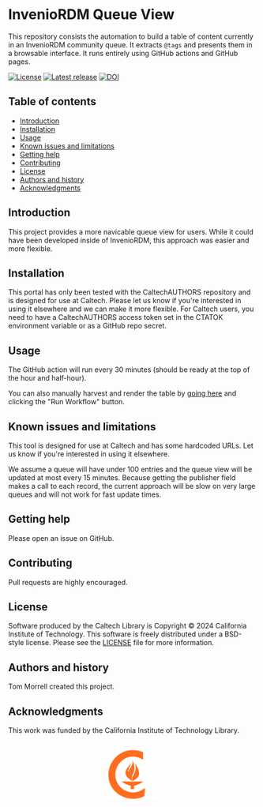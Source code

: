 # InvenioRDM Queue View

This repository consists the automation to build a table of content currently
in an InvenioRDM community queue. It extracts `@tags` and presents them in a
browsable interface. It runs entirely using GitHub actions and GitHub pages.

[![License](https://img.shields.io/badge/License-BSD--like-lightgrey)](https://choosealicense.com/licenses/bsd-3-clause)
[![Latest release](https://img.shields.io/github/v/release/caltechlibrary/irdm-queue-portal.svg?color=b44e88)](https://github.com/caltechlibrary/irdm-queue-portal/releases)
[![DOI](https://data.caltech.edu/badge/DOI/10.22002/vqsap-3kn19.svg)](https://doi.org/10.22002/vqsap-3kn19)


## Table of contents

* [Introduction](#introduction)
* [Installation](#installation)
* [Usage](#usage)
* [Known issues and limitations](#known-issues-and-limitations)
* [Getting help](#getting-help)
* [Contributing](#contributing)
* [License](#license)
* [Authors and history](#authors-and-history)
* [Acknowledgments](#authors-and-acknowledgments)


## Introduction

This project provides a more navicable queue view for users. While it could
have been developed inside of InvenioRDM, this approach was easier and more
flexible.

## Installation

This portal has only been tested with the CaltechAUTHORS repository and is
designed for use at Caltech. Please let us know if you're interested in using
it elsewhere and we can make it more flexible. For Caltech users, you need to 
have a CaltechAUTHORS access token set in the CTATOK environment variable or as 
a GitHub repo secret.

## Usage

The GitHub action will run every 30 minutes (should be ready at the top of the hour and half-hour).

You can also manually harvest and render the table by [going
here](https://github.com/caltechlibrary/irdm-queue-portal/actions/workflows/render.yaml)
and clicking the "Run Workflow" button.

## Known issues and limitations

This tool is designed for use at Caltech and has some hardcoded URLs. Let us
know if you're interested in using it elsewhere.

We assume a queue will have under 100 entries and the queue view will be updated at most every 15 minutes. 
Because getting the publisher field makes a call to each record, the current approach 
will be slow on very large queues and will not work for fast update times.

## Getting help

Please open an issue on GitHub.

## Contributing

Pull requests are highly encouraged.

## License

Software produced by the Caltech Library is Copyright © 2024 California Institute of Technology.  This software is freely distributed under a BSD-style license.  Please see the [LICENSE](LICENSE) file for more information.


## Authors and history

Tom Morrell created this project.

## Acknowledgments

This work was funded by the California Institute of Technology Library.

<div align="center">
  <br>
  <a href="https://www.caltech.edu">
    <img width="100" height="100" src="https://raw.githubusercontent.com/caltechlibrary/template/main/.graphics/caltech-round.png">
  </a>
</div>
